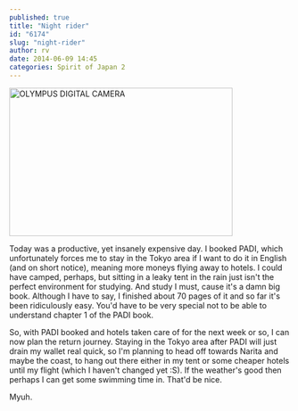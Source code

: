 ```yaml
---
published: true
title: "Night rider"
id: "6174"
slug: "night-rider"
author: rv
date: 2014-06-09 14:45
categories: Spirit of Japan 2
---
```

<a href="https://s3.amazonaws.com/cfwblog/uploads/2014/06/PEN54674.jpg"><img class="aligncenter size-medium wp-image-6175" src="https://s3.amazonaws.com/cfwblog/uploads/2014/06/PEN54674-400x266.jpg" alt="OLYMPUS DIGITAL CAMERA" width="400" height="266" /></a>

Today was a productive, yet insanely expensive day. I booked PADI, which unfortunately forces me to stay in the Tokyo area if I want to do it in English (and on short notice), meaning more moneys flying away to hotels. I could have camped, perhaps, but sitting in a leaky tent in the rain just isn't the perfect environment for studying. And study I must, cause it's a damn big book. Although I have to say, I finished about 70 pages of it and so far it's been ridiculously easy. You'd have to be very special not to be able to understand chapter 1 of the PADI book.

So, with PADI booked and hotels taken care of for the next week or so, I can now plan the return journey. Staying in the Tokyo area after PADI will just drain my wallet real quick, so I'm planning to head off towards Narita and maybe the coast, to hang out there either in my tent or some cheaper hotels until my flight (which I haven't changed yet :S). If the weather's good then perhaps I can get some swimming time in. That'd be nice.

Myuh.

&nbsp;